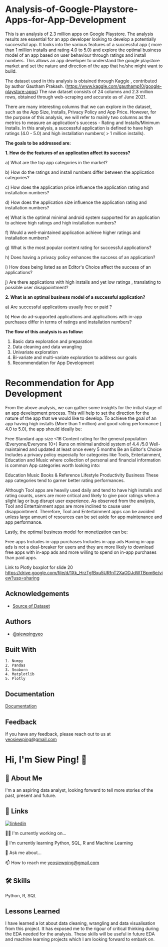 
# Analysis-of-Google-Playstore-Apps-for-App-Development
This is an analysis of 2.3 million apps on Google Playstore. The analysis results are essential for an app developer looking to develop a potentially successful app. 
It looks into the various features of a successful app ( more than 1 million installs and rating 4.0 to 5.0) and explore the 
optimal business model of an app based on user behaviour through ratings and install numbers. This allows an app developer to understand the google playstore market and 
set the nature and direction of the app that he/she might want to build.  

The dataset used in this analysis is obtained through Kaggle , contributed by author Gautham Prakash. (https://www.kaggle.com/gauthamp10/google-playstore-apps) The raw dataset consists of 24 columns and 2.3 million rows, obtained through web-scraping and accurate as of June 2021.

There are many interesting columns that we can explore in the dataset, such as the App Size, Installs, Privacy Policy and App Price. However, for the purpose of this analysis, we will refer to mainly two columns as the metrics to measure an application's success - Rating and Installs/Minimum Installs. In this analysis, a successful application is defined to have high ratings (4.0 - 5.0) and high installation numbers( > 1 million installs).

**The goals to be addressed are:**

**1. How do the features of an application affect its success?**

a) What are the top app categories in the market?

b) How do the ratings and install numbers differ between the application categories? 

c) How does the application price influence the application rating and installation numbers? 

d) How does the application size influence the application rating and installation numbers?

e) What is the optimal minimal android system supported for an application to achieve high ratings and high installation numbers?

f) Would a well-maintained application achieve higher ratings and installation numbers?

g) What is the most popular content rating for successful applications? 

h) Does having a privacy policy enhances the success of an application? 

i) How does being listed as an Editor's Choice affect the success of an applications? 

j) Are there applications with high installs and yet low ratings , translating to possible user disappointment?

**2. What is an optimal business model of a successful application?**

 a) Are successful applications usually free or paid ? 

 b) How do ad-supported applications and applications with in-app purchases differ in terms of ratings and installation numbers?
 
 
**The flow of this analysis is as follow:**

1. Basic data exploration and preparation
2. Data cleaning and data wrangling
3. Univariate exploration
4. Bi-variate and multi-variate exploration to address our goals
5. Recommendation for App Development
 
# Recommendation for App Development
From the above analysis, we can gather some insights for the initial stage of an app development process. This will help to set the direction for the nature of the app that we would like to develop. To achieve the goal of an app having high installs (More than 1 million) and good rating performance ( 4.0 to 5.0), the app should ideally be:

Free
Standard app size <16
Content rating for the general population (Everyone/Everyone 10+)
Runs on minimal android system of 4.4 /5.0
Well-maintained and updated at least once every 5 months
Be an Editor's Choice
Includes a privacy policy especially for categories like Tools, Entertainment, Education and Music where collection of personal and financial information is common
App categories worth looking into:

Education
Music
Books & Reference
Lifestyle
Productivity
Business
These app categories tend to garner better rating performances.

Although Tool apps are heavily used daily and tend to have high installs and rating counts, users are more critical and likely to give poor ratings when a slight lag or bug disrupt user experience. As observed from the analysis, Tool and Entertainment apps are more inclined to cause user disappointment. Therefore, Tool and Entertainment apps can be avoided unless large amount of resources can be set aside for app maintenance and app performance.

Lastly, the optimal business model for monetization can be:

Free apps
Includes in-app purchases
Includes in-app ads
Having in-app ads is not a deal-breaker for users and they are more likely to download free apps with in-app ads and more willing to spend on in-app purchases than paid apps.
 
 
 

Link to Plotly boxplot for slide 20 
https://drive.google.com/file/d/1Xk_HrzTgfBxu5URfnT2XaODJdWTBpm6e/view?usp=sharing



## Acknowledgements

 - [Source of Dataset](https://www.kaggle.com/gauthamp10/google-playstore-apps)
 
## Authors

- [@siewpingyeo](https://github.com/SiewPingYeo)


## Built With

    1. Numpy
    2. Pandas 
    3. Seaborn
    4. Matplotlib
    5. Plotly 






## Documentation

[Documentation](https://linktodocumentation)


## Feedback

If you have any feedback, please reach out to us at yeosiewping@gmail.com


# Hi, I'm Siew Ping! 👋


## 🚀 About Me
I'm a an aspiring data analyst, looking forward to tell more stories of the past, present and future.


## 🔗 Links

[![linkedin](https://img.shields.io/badge/linkedin-0A66C2?style=for-the-badge&logo=linkedin&logoColor=white)](https://www.linkedin.com/in/siew-ping-yeo-453b8368/)



👩‍💻 I'm currently working on...

🧠 I'm currently learning Python, SQL, R and Machine Learning

💬 Ask me about...

📫 How to reach me
yeosiewping@gmail.com

## 🛠 Skills
Python, R, SQL 


## Lessons Learned

I have learned a lot about data cleaning, wrangling and data visualisation from this project. It has exposed me to the rigour of critical thinking during the EDA needed for the analysis. 
These skills will be useful in future EDA and machine learning projects which I am looking forward to embark on. 
